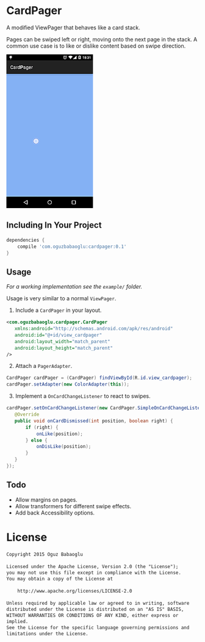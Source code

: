 CardPager
=========
A modified ViewPager that behaves like a card stack.

Pages can be swiped left or right, moving onto the next page in the stack.
A common use case is to like or dislike content based on swipe direction.

![ ](/images/cardpager.gif)

Including In Your Project
-------------------------
```groovy
dependencies {
    compile 'com.oguzbabaoglu:cardpager:0.1'
}
```

Usage
-----
*For a working implementation see the `example/` folder.*

Usage is very similar to a normal `ViewPager`.

   1. Include a `CardPager` in your layout.
  
   ```xml
   <com.oguzbabaoglu.cardpager.CardPager
      xmlns:android="http://schemas.android.com/apk/res/android"
      android:id="@+id/view_cardpager"
      android:layout_width="match_parent"
      android:layout_height="match_parent"
   />
   ```
   2. Attach a `PagerAdapter`. 
   
   ```java
   CardPager cardPager = (CardPager) findViewById(R.id.view_cardpager);
   cardPager.setAdapter(new ColorAdapter(this));
   ```
  
   3. Implement a `OnCardChangeListener` to react to swipes.
   
   ```java
   cardPager.setOnCardChangeListener(new CardPager.SimpleOnCardChangeListener() {
      @Override
      public void onCardDismissed(int position, boolean right) {
          if (right) {
              onLike(position);
          } else {
              onDisLike(position);
          }
      }
  });
  ```

Todo
----

- Allow margins on pages.
- Allow transformers for different swipe effects.
- Add back Accessibility options.

License
=======

```
Copyright 2015 Oguz Babaoglu

Licensed under the Apache License, Version 2.0 (the "License");
you may not use this file except in compliance with the License.
You may obtain a copy of the License at

    http://www.apache.org/licenses/LICENSE-2.0

Unless required by applicable law or agreed to in writing, software
distributed under the License is distributed on an "AS IS" BASIS,
WITHOUT WARRANTIES OR CONDITIONS OF ANY KIND, either express or implied.
See the License for the specific language governing permissions and
limitations under the License.
```
